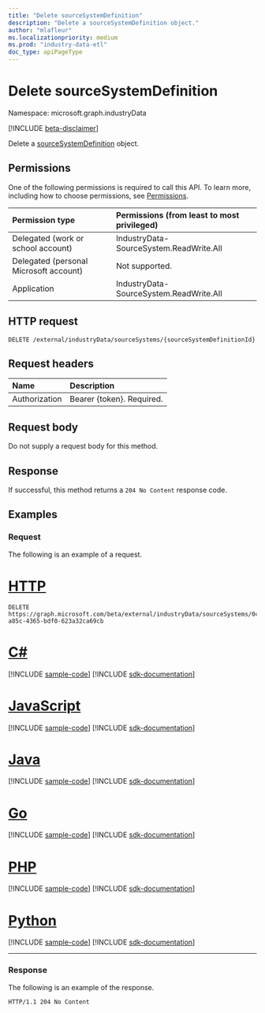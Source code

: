 ```yaml
---
title: "Delete sourceSystemDefinition"
description: "Delete a sourceSystemDefinition object."
author: "mlafleur"
ms.localizationpriority: medium
ms.prod: "industry-data-etl"
doc_type: apiPageType
---
```


# Delete sourceSystemDefinition

Namespace: microsoft.graph.industryData

[!INCLUDE [beta-disclaimer](../../includes/beta-disclaimer.md)]

Delete a [sourceSystemDefinition](../resources/industrydata-sourcesystemdefinition.md) object.

## Permissions

One of the following permissions is required to call this API. To learn more, including how to choose permissions, see [Permissions](/graph/permissions-reference).

| Permission type                        | Permissions (from least to most privileged) |
| :------------------------------------- | :------------------------------------------ |
| Delegated (work or school account)     | IndustryData-SourceSystem.ReadWrite.All     |
| Delegated (personal Microsoft account) | Not supported.                              |
| Application                            | IndustryData-SourceSystem.ReadWrite.All     |

## HTTP request

<!-- {
  "blockType": "ignored"
}
-->

```http
DELETE /external/industryData/sourceSystems/{sourceSystemDefinitionId}
```

## Request headers

| Name          | Description                 |
| :------------ | :-------------------------- |
| Authorization | Bearer {token}. Required.   |

## Request body

Do not supply a request body for this method.

## Response

If successful, this method returns a `204 No Content` response code.

## Examples

### Request

The following is an example of a request.

# [HTTP](#tab/http)
<!-- {
  "blockType": "request",
  "name": "create_sourcesystemdefinition_from_",
  "sampleKeys": ["0c629a1a-a85c-4365-bdf0-623a32ca69cb"]
}
-->

```http
DELETE https://graph.microsoft.com/beta/external/industryData/sourceSystems/0c629a1a-a85c-4365-bdf0-623a32ca69cb
```

# [C#](#tab/csharp)
[!INCLUDE [sample-code](../includes/snippets/csharp/create-sourcesystemdefinition-from--csharp-snippets.md)]
[!INCLUDE [sdk-documentation](../includes/snippets/snippets-sdk-documentation-link.md)]

# [JavaScript](#tab/javascript)
[!INCLUDE [sample-code](../includes/snippets/javascript/create-sourcesystemdefinition-from--javascript-snippets.md)]
[!INCLUDE [sdk-documentation](../includes/snippets/snippets-sdk-documentation-link.md)]

# [Java](#tab/java)
[!INCLUDE [sample-code](../includes/snippets/java/create-sourcesystemdefinition-from--java-snippets.md)]
[!INCLUDE [sdk-documentation](../includes/snippets/snippets-sdk-documentation-link.md)]

# [Go](#tab/go)
[!INCLUDE [sample-code](../includes/snippets/go/create-sourcesystemdefinition-from--go-snippets.md)]
[!INCLUDE [sdk-documentation](../includes/snippets/snippets-sdk-documentation-link.md)]

# [PHP](#tab/php)
[!INCLUDE [sample-code](../includes/snippets/php/create-sourcesystemdefinition-from--php-snippets.md)]
[!INCLUDE [sdk-documentation](../includes/snippets/snippets-sdk-documentation-link.md)]

# [Python](#tab/python)
[!INCLUDE [sample-code](../includes/snippets/python/create-sourcesystemdefinition-from--python-snippets.md)]
[!INCLUDE [sdk-documentation](../includes/snippets/snippets-sdk-documentation-link.md)]

---

### Response

The following is an example of the response.

<!-- {
  "blockType": "response",
  "truncated": true
}
-->

```http
HTTP/1.1 204 No Content
```

